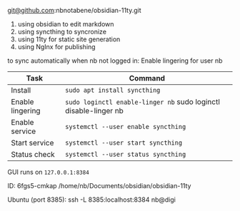 git@github.com:nbnotabene/obsidian-11ty.git

1. using obsidian to edit markdown
2. using syncthing to syncronize
3. using 11ty for static site generation
4. using NgInx for publishing  

  
to sync automatically when nb not logged in: Enable lingering for user nb  

|Task|Command|
|---|---|
|Install|`sudo apt install syncthing`|
|Enable lingering|`sudo loginctl enable-linger nb` sudo loginctl disable-linger nb|
|Enable service|`systemctl --user enable syncthing`|
|Start service|`systemctl --user start syncthing`|
|Status check|`systemctl --user status syncthing`|


GUI runs on `127.0.0.1:8384`

ID: 6fgs5-cmkap
/home/nb/Documents/obsidian/obsidian-11ty

Ubuntu (port 8385):
ssh -L 8385:localhost:8384 nb@digi